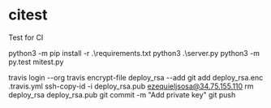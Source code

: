 # citest
Test for CI

python3 -m pip install -r .\requirements.txt
python3 .\server.py
python3 -m py.test mitest.py



travis login --org
travis encrypt-file deploy_rsa --add
git add deploy_rsa.enc .travis.yml
ssh-copy-id -i deploy_rsa.pub ezequieljsosa@34.75.155.110
rm deploy_rsa deploy_rsa.pub
git commit -m "Add private key"
git push
